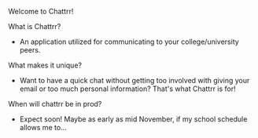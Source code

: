 Welcome to Chattrr!

What is Chattrr?
- An application utilized for communicating to your college/university peers.

What makes it unique?
- Want to have a quick chat without getting too involved with giving your email or too much personal information? That's what Chattrr is for!

When will chattrr be in prod?
- Expect soon! Maybe as early as mid November, if my school schedule allows me to...
